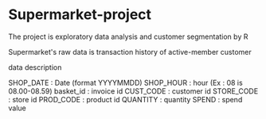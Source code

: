 # Supermarket-project
The project is exploratory data analysis and customer segmentation by R

Supermarket's raw data is transaction history of active-member customer 

data description
 
 SHOP_DATE : Date (format YYYYMMDD)
  SHOP_HOUR : hour (Ex : 08 is 08.00-08.59)
  basket_id : invoice id
  CUST_CODE : customer id
  STORE_CODE : store id
  PROD_CODE : product id
  QUANTITY : quantity
  SPEND : spend value
